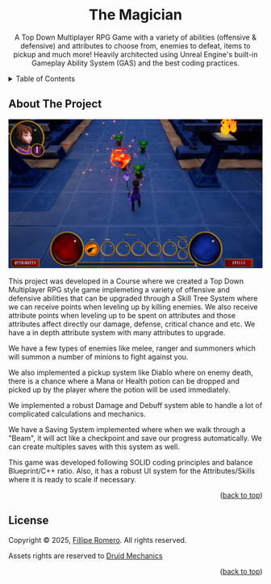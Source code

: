 <a name="readme-top"></a>

<div align="center">
  <h1 align="center">The Magician</h1>
  <p align="center">
    A Top Down Multiplayer RPG Game with a variety of abilities (offensive & defensive) and attributes to choose from, enemies to defeat, items to pickup and much more! Heavily architected using Unreal Engine's built-in Gameplay Ability System (GAS) and the best coding practices.
  </p>
</div>

<details>
  <summary>Table of Contents</summary>
  <ol>
    <li>
      <a href="#about-the-project">About The Project</a>
    </li>
    <li><a href="#license">License</a></li>
  </ol>
</details>

## About The Project

[![Game ScreenShot][game-screenshot]](https://github.com/filliperomero/TheMagician)

This project was developed in a Course where we created a Top Down Multiplayer RPG style game implemeting a variety of offensive and defensive abilities that can be upgraded through a Skill Tree System where we can receive points when leveling up by killing enemies. We also receive attribute points when leveling up to be spent on attributes and those attributes affect directly our damage, defense, critical chance and etc. We have a in depth attribute system with many attributes to upgrade.

We have a few types of enemies like melee, ranger and summoners which will summon a number of minions to fight against you.

We also implemented a pickup system like Diablo where on enemy death, there is a chance where a Mana or Health potion can be dropped and picked up by the player where the potion will be used immediately.

We implemented a robust Damage and Debuff system able to handle a lot of complicated calculations and mechanics.

We have a Saving System implemented where when we walk through a "Beam", it will act like a checkpoint and save our progress automatically. We can create multiples saves with this system as well.

This game was developed following SOLID coding principles and balance Blueprint/C++ ratio. Also, it has a robust UI system for the Attributes/Skills where it is ready to scale if necessary.

<p align="right">(<a href="#readme-top">back to top</a>)</p>

<!-- LICENSE -->
## License

Copyright © 2025, [Fillipe Romero](https://filliperomero.com). All rights reserved.

Assets rights are reserved to [Druid Mechanics](https://github.com/DruidMech)

<p align="right">(<a href="#readme-top">back to top</a>)</p>

<!-- MARKDOWN LINKS & IMAGES -->
<!-- https://www.markdownguide.org/basic-syntax/#reference-style-links -->
[game-screenshot]: github_images/screenshot_01.png
